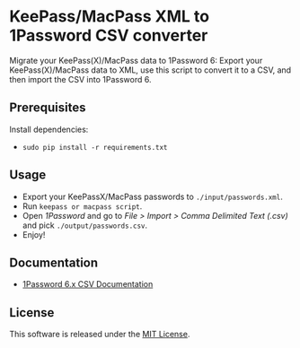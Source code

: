 # KeePass/MacPass XML to 1Password CSV converter

Migrate your KeePass(X)/MacPass data to 1Password 6: Export your KeePass(X)/MacPass data to XML,
use this script to convert it to a CSV, and then import the CSV into
1Password 6.

## Prerequisites

Install dependencies:

- `sudo pip install -r requirements.txt`

## Usage

- Export your KeePassX/MacPass passwords to `./input/passwords.xml`.
- Run `keepass or macpass script`.
- Open *1Password* and go to *File > Import > Comma Delimited Text (.csv)* and
  pick `./output/passwords.csv`.
- Enjoy!

## Documentation

- [1Password 6.x CSV Documentation](https://learn2.agilebits.com/1Password4/Mac/en/KB/import.html#csv--comma-separated-values)

## License

This software is released under the [MIT License](http://opensource.org/licenses/MIT).
